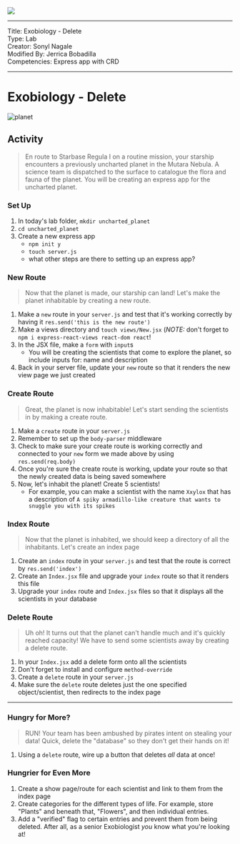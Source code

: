 ![](https://git.generalassemb.ly/Web-Development-Immersive-Remote/WDIR-Outrun/blob/master/ga_cog.png)

---
Title: Exobiology - Delete<br>
Type: Lab<br>
Creator: Sonyl Nagale<br>
Modified By: Jerrica Bobadilla<br>
Competencies: Express app with CRD

---

# Exobiology - Delete

![planet](https://i.imgur.com/naenSjp.png)

## Activity

> En route to Starbase Regula I on a routine mission, your starship encounters a previously uncharted planet in the Mutara Nebula. A science team is dispatched to the surface to catalogue the flora and fauna of the planet. You will be creating an express app for the uncharted planet. 

### Set Up

1. In today's lab folder, `mkdir uncharted_planet`
1. `cd uncharted_planet`
1. Create a new express app
    - `npm init y`
    - `touch server.js`
    - what other steps are there to setting up an express app?

### New Route 

> Now that the planet is made, our starship can land! Let's make the planet inhabitable by creating a new route.

1. Make a `new` route in your `server.js` and test that it's working correctly by having it `res.send('this is the new route')`
1. Make a views directory and `touch views/New.jsx` (_NOTE:_ don't forget to `npm i express-react-views react-dom react`!
1. In the JSX file, make a `form` with `input`s 
    - You will be creating the scientists that come to explore the planet, so include inputs for: name and description
1. Back in your server file, update your `new` route so that it renders the new view page we just created

### Create Route

> Great, the planet is now inhabitable! Let's start sending the scientists in by making a create route.

1. Make a `create` route in your `server.js` 
1. Remember to set up the `body-parser` middleware 
1. Check to make sure your create route is working correctly and connected to your `new` form we made above by using `res.send(req.body)`
1. Once you're sure the create route is working, update your route so that the newly created data is being saved somewhere
1. Now, let's inhabit the planet! Create 5 scientists! 
    - For example, you can make a scientist with the name `Xxylox` that has a description of `A spiky armadillo-like creature that wants to snuggle you with its spikes`

### Index Route

> Now that the planet is inhabited, we should keep a directory of all the inhabitants. Let's create an index page

1. Create an `index` route in your `server.js` and test that the route is correct by `res.send('index')`
1. Create an `Index.jsx` file and upgrade your `index` route so that it renders this file
1. Upgrade your `index` route and `Index.jsx` files so that it displays all the scientists in your database

### Delete Route 

> Uh oh! It turns out that the planet can't handle much and it's quickly reached capacity! We have to send some scientists away by creating a delete route.

1. In your `Index.jsx` add a delete form onto all the scientists 
1. Don't forget to install and configure `method-override`
1. Create a `delete` route in your `server.js` 
1. Make sure the `delete` route deletes just the one specified object/scientist, then redirects to the index page

<hr>

### Hungry for More? 

> RUN! Your team has been ambushed by pirates intent on stealing your data! Quick, delete the "database" so they don't get their hands on it!

1. Using a `delete` route, wire up a button that deletes _all_ data at once!

### Hungrier for Even More

1. Create a show page/route for each scientist and link to them from the index page
1. Create categories for the different types of life. For example, store "Plants" and beneath that, "Flowers", and then individual entries.
1. Add a "verified" flag to certain entries and prevent them from being deleted. After all, as a senior Exobiologist _you_ know what you're looking at!
